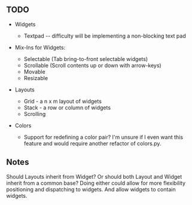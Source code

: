 TODO
----
* Widgets
    * Textpad -- difficulty will be implementing a non-blocking text pad

* Mix-Ins for Widgets:
    * Selectable (Tab bring-to-front selectable widgets)
    * Scrollable (Scroll contents up or down with arrow-keys)
    * Movable
    * Resizable

* Layouts
    * Grid - a n x m layout of widgets
    * Stack  - a row or column of widgets
    * Scrolling

* Colors
    * Support for redefining a color pair?  I'm unsure if I even want this feature and would require another refactor of colors.py.


Notes
-----
Should Layouts inherit from Widget? Or should both Layout and Widget inherit from a common base?  Doing either could allow for more flexibility positioning and dispatching to widgets.  And allow widgets to contain widgets.